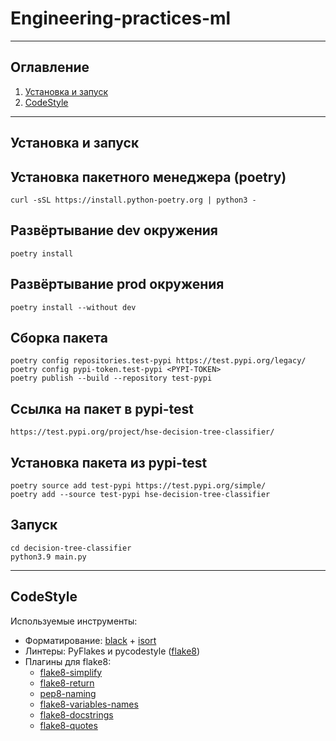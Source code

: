 # Engineering-practices-ml

----

## Оглавление

1. [Установка и запуск](#Установка-и-запуск)
2. [СodeStyle](#CodeStyle)

____

## Установка и запуск

## Установка пакетного менеджера (poetry)

```shell
curl -sSL https://install.python-poetry.org | python3 -
```

## Развёртывание dev окружения

```shell
poetry install
```

## Развёртывание prod окружения

```shell
poetry install --without dev
```

## Сборка пакета

```shell
poetry config repositories.test-pypi https://test.pypi.org/legacy/
poetry config pypi-token.test-pypi <PYPI-TOKEN>
poetry publish --build --repository test-pypi
```

## Ссылка на пакет в pypi-test

```
https://test.pypi.org/project/hse-decision-tree-classifier/
```

## Установка пакета из pypi-test

```shell
poetry source add test-pypi https://test.pypi.org/simple/
poetry add --source test-pypi hse-decision-tree-classifier
```

## Запуск

```shell
cd decision-tree-classifier
python3.9 main.py
```

____

## CodeStyle

Используемые инструменты:
* Форматирование: [black](https://github.com/psf/black) + [isort](https://github.com/PyCQA/isort)
* Линтеры: PyFlakes и pycodestyle ([flake8](https://github.com/PyCQA/flake8))
* Плагины для flake8:
  * [flake8-simplify](https://github.com/MartinThoma/flake8-simplify)
  * [flake8-return](https://github.com/afonasev/flake8-return)
  * [pep8-naming](https://github.com/PyCQA/pep8-naming)
  * [flake8-variables-names](https://github.com/best-doctor/flake8-variables-names)
  * [flake8-docstrings](https://github.com/pycqa/flake8-docstrings)
  * [flake8-quotes](https://github.com/zheller/flake8-quotes)